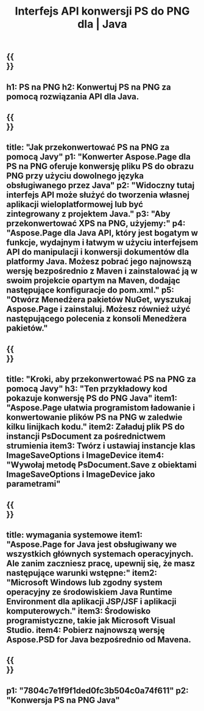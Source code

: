 ﻿---
translation: true
template: /_templates/_conversion-child-java.md
title: Interfejs API konwersji PS do PNG dla | Java
url: /java/conversion/ps-to-png/
description: Przykładowy kod konwersji Java dla formatu PS do pliku PNG. Użyj tego przykładowego kodu, aby przekonwertować PS na PNG w dowolnej aplikacji internetowej lub desktopowej Java.
informat: PS
outformat: PNG
otherformats: XPS EPS
---

{{<section banner>}}
---
h1: PS na PNG
h2: Konwertuj PS na PNG za pomocą rozwiązania API dla Java.
---

{{<section overview>}}
---
title: "Jak przekonwertować PS na PNG za pomocą Javy"
p1: "Konwerter Aspose.Page dla PS na PNG oferuje konwersję pliku PS do obrazu PNG przy użyciu dowolnego języka obsługiwanego przez Java"
p2: "Widoczny tutaj interfejs API może służyć do tworzenia własnej aplikacji wieloplatformowej lub być zintegrowany z projektem Java."
p3: "Aby przekonwertować XPS na PNG, użyjemy:"
p4: "Aspose.Page dla Java API, który jest bogatym w funkcje, wydajnym i łatwym w użyciu interfejsem API do manipulacji i konwersji dokumentów dla platformy Java. Możesz pobrać jego najnowszą wersję bezpośrednio z Maven i zainstalować ją w swoim projekcie opartym na Maven, dodając następujące konfiguracje do pom.xml."
p5: "Otwórz Menedżera pakietów NuGet, wyszukaj Aspose.Page i zainstaluj. Możesz również użyć następującego polecenia z konsoli Menedżera pakietów."
---

{{<section feature1>}}
---
title: "Kroki, aby przekonwertować PS na PNG za pomocą Javy"
h3: "Ten przykładowy kod pokazuje konwersję PS do PNG Java"
item1: "Aspose.Page ułatwia programistom ładowanie i konwertowanie plików PS na PNG w zaledwie kilku linijkach kodu."
item2: Załaduj plik PS do instancji PsDocument za pośrednictwem strumienia
item3: Twórz i ustawiaj instancje klas ImageSaveOptions i ImageDevice
item4: "Wywołaj metodę PsDocument.Save z obiektami ImageSaveOptions i ImageDevice jako parametrami"
---

{{<section feature2>}}
---
title: wymagania systemowe
item1: "Aspose.Page for Java jest obsługiwany we wszystkich głównych systemach operacyjnych. Ale zanim zaczniesz pracę, upewnij się, że masz następujące warunki wstępne:"
item2: "Microsoft Windows lub zgodny system operacyjny ze środowiskiem Java Runtime Environment dla aplikacji JSP/JSF i aplikacji komputerowych."
item3: Środowisko programistyczne, takie jak Microsoft Visual Studio.
item4: Pobierz najnowszą wersję Aspose.PSD for Java bezpośrednio od Mavena.
---

{{<section gist>}}
---
p1: "7804c7e1f9f1ded0fc3b504c0a74f611"
p2: "Konwersja PS na PNG Java"
---
